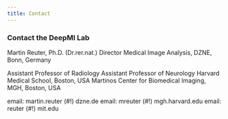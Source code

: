 ```yaml
---
title: Contact
---
```



### Contact the DeepMI Lab

Martin Reuter, Ph.D. (Dr.rer.nat.)
Director Medical Image Analysis, DZNE, Bonn, Germany

Assistant Professor of Radiology
Assistant Professor of Neurology
Harvard Medical School, Boston, USA
Martinos Center for Biomedical Imaging, MGH, Boston, USA

email: martin.reuter (#!) dzne.de
email: mreuter (#!) mgh.harvard.edu
email: reuter (#!) mit.edu


